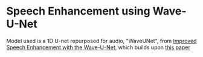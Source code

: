 # Speech Enhancement using Wave-U-Net

Model used is a 1D U-net repurposed for audio, "WaveUNet", from [Improved Speech Enhancement with the Wave-U-Net](https://arxiv.org/abs/1811.11307), which builds upon [this paper](https://arxiv.org/pdf/1806.03185.pdf)
